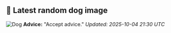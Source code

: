 ## 🐶 Latest random dog image
![Dog](https://images.dog.ceo/breeds/schipperke/n02104365_10071.jpg)
**Advice:** "Accept advice."
*Updated: 2025-10-04 21:30 UTC*
